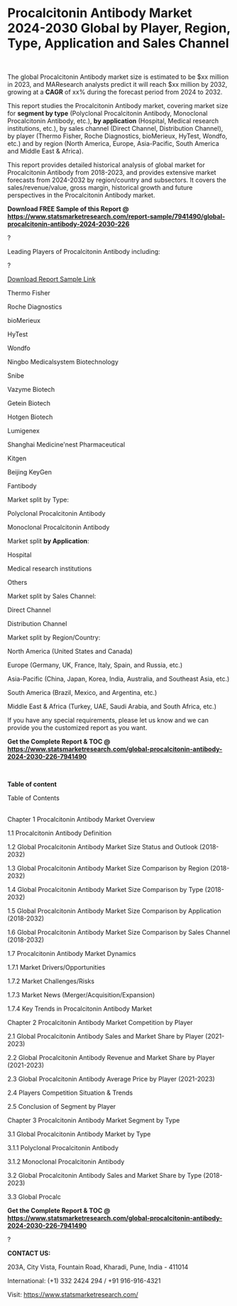<h1>Procalcitonin Antibody Market 2024-2030 Global by Player, Region, Type, Application and Sales Channel</h1><br/><p>The global Procalcitonin Antibody market size is estimated to be $xx million in 2023, and MAResearch analysts predict it will reach $xx million by 2032, growing at a <strong>CAGR</strong> of xx% during the forecast period from 2024 to 2032.</p>
 
 
 
 <p>This report studies the Procalcitonin Antibody market, covering market size for <strong>segment by type</strong> (Polyclonal Procalcitonin Antibody, Monoclonal Procalcitonin Antibody, etc.), <strong>by application</strong> (Hospital, Medical research institutions, etc.), by sales channel (Direct Channel, Distribution Channel), by player (Thermo Fisher, Roche Diagnostics, bioMerieux, HyTest, Wondfo, etc.) and by region (North America, Europe, Asia-Pacific, South America and Middle East & Africa).</p>
 
 
 
 <p>This report provides detailed historical analysis of global market for Procalcitonin Antibody from 2018-2023, and provides extensive market forecasts from 2024-2032 by region/country and subsectors. It covers the sales/revenue/value, gross margin, historical growth and future perspectives in the Procalcitonin Antibody market.</p>
 
 
 
 <div><b>Download FREE Sample of this Report @ <a href="https://www.statsmarketresearch.com/download-free-sample/7941490/global-procalcitonin-antibody-2024-2030-226">https://www.statsmarketresearch.com/report-sample/7941490/global-procalcitonin-antibody-2024-2030-226</a></b></div>
 
 
 
 <p>? </p>
 
 
 
 <p>Leading Players of Procalcitonin Antibody including:</p>
 
 
 
 <p>? </p>
 
 
 
 <p><a href="https://www.statsmarketresearch.com/download-free-sample/7941490/global-procalcitonin-antibody-2024-2030-226">Download Report Sample Link</a></p>
 
 
 
 <p>Thermo Fisher</p>
 
 
 
 <p>Roche Diagnostics</p>
 
 
 
 <p>bioMerieux</p>
 
 
 
 <p>HyTest</p>
 
 
 
 <p>Wondfo</p>
 
 
 
 <p>Ningbo Medicalsystem Biotechnology</p>
 
 
 
 <p>Snibe</p>
 
 
 
 <p>Vazyme Biotech</p>
 
 
 
 <p>Getein Biotech</p>
 
 
 
 <p>Hotgen Biotech</p>
 
 
 
 <p>Lumigenex</p>
 
 
 
 <p>Shanghai Medicine&#39;nest Pharmaceutical</p>
 
 
 
 <p>Kitgen</p>
 
 
 
 <p>Beijing KeyGen</p>
 
 
 
 <p>Fantibody</p>
 
 
 
 <p>Market split by Type:</p>
 
 
 
 <p>Polyclonal Procalcitonin Antibody</p>
 
 
 
 <p>Monoclonal Procalcitonin Antibody</p>
 
 
 
 <p>Market split <strong>by Application</strong>:</p>
 
 
 
 <p>Hospital</p>
 
 
 
 <p>Medical research institutions</p>
 
 
 
 <p>Others</p>
 
 
 
 <p>Market split by Sales Channel:</p>
 
 
 
 <p>Direct Channel</p>
 
 
 
 <p>Distribution Channel</p>
 
 
 
 <p>Market split by Region/Country:</p>
 
 
 
 <p>North America (United States and Canada)</p>
 
 
 
 <p>Europe (Germany, UK, France, Italy, Spain, and Russia, etc.)</p>
 
 
 
 <p>Asia-Pacific (China, Japan, Korea, India, Australia, and Southeast Asia, etc.)</p>
 
 
 
 <p>South America (Brazil, Mexico, and Argentina, etc.)</p>
 
 
 
 <p>Middle East & Africa (Turkey, UAE, Saudi Arabia, and South Africa, etc.)</p>
 
 
 
 <p>If you have any special requirements, please let us know and we can provide you the customized report as you want.</p>
 
 
 
 <div><b>Get the Complete Report & TOC @ <a href="https://www.statsmarketresearch.com/global-procalcitonin-antibody-2024-2030-226-7941490">https://www.statsmarketresearch.com/global-procalcitonin-antibody-2024-2030-226-7941490</a></b></div>
 
 
 
 <p><br />
 
 <b>Table of content</b></p>
 
 
 
 <p>Table of Contents<br />
 
 <br />
 
 Chapter 1 Procalcitonin Antibody Market Overview<br />
 
 1.1 Procalcitonin Antibody Definition<br />
 
 1.2 Global Procalcitonin Antibody Market Size Status and Outlook (2018-2032)<br />
 
 1.3 Global Procalcitonin Antibody Market Size Comparison by Region (2018-2032)<br />
 
 1.4 Global Procalcitonin Antibody Market Size Comparison by Type (2018-2032)<br />
 
 1.5 Global Procalcitonin Antibody Market Size Comparison by Application (2018-2032)<br />
 
 1.6 Global Procalcitonin Antibody Market Size Comparison by Sales Channel (2018-2032)<br />
 
 1.7 Procalcitonin Antibody Market Dynamics<br />
 
 1.7.1 Market Drivers/Opportunities<br />
 
 1.7.2 Market Challenges/Risks<br />
 
 1.7.3 Market News (Merger/Acquisition/Expansion)<br />
 
 1.7.4 Key Trends in Procalcitonin Antibody Market<br />
 
 Chapter 2 Procalcitonin Antibody Market Competition by Player<br />
 
 2.1 Global Procalcitonin Antibody Sales and Market Share by Player (2021-2023)<br />
 
 2.2 Global Procalcitonin Antibody Revenue and Market Share by Player (2021-2023)<br />
 
 2.3 Global Procalcitonin Antibody Average Price by Player (2021-2023)<br />
 
 2.4 Players Competition Situation & Trends<br />
 
 2.5 Conclusion of Segment by Player<br />
 
 Chapter 3 Procalcitonin Antibody Market Segment by Type<br />
 
 3.1 Global Procalcitonin Antibody Market by Type<br />
 
 3.1.1 Polyclonal Procalcitonin Antibody<br />
 
 3.1.2 Monoclonal Procalcitonin Antibody<br />
 
 3.2 Global Procalcitonin Antibody Sales and Market Share by Type (2018-2023)<br />
 
 3.3 Global Procalc</p>
 
 
 
 <div><b>Get the Complete Report & TOC @ <a href="https://www.statsmarketresearch.com/global-procalcitonin-antibody-2024-2030-226-7941490">https://www.statsmarketresearch.com/global-procalcitonin-antibody-2024-2030-226-7941490</a></b></div>
 
 
 
 <p>? </p>
 
 
 
 <p><b>CONTACT US:</b><br />
 
 203A, City Vista, Fountain Road, Kharadi, Pune, India - 411014<br />
 
 International: (+1) 332 2424 294 / +91 916-916-4321<br />
 
 Visit: <a href="https://www.statsmarketresearch.com/">https://www.statsmarketresearch.com/</a></p>